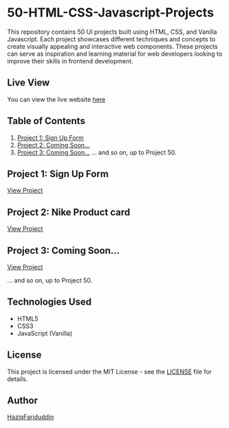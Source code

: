 # 50-HTML-CSS-Javascript-Projects

This repository contains 50 UI projects built using HTML, CSS, and Vanilla Javascript. Each project showcases different techniques and concepts to create visually appealing and interactive web components. These projects can serve as inspiration and learning material for web developers looking to improve their skills in frontend development.

## Live View
You can view the live website [here](https://haziqfariduddin.github.io/50-HTML-CSS-Javascript-Project/) 


## Table of Contents

1. [Project 1: Sign Up Form](#project-1-sign-up-form)
2. [Project 2: Coming Soon...](#project-2-coming-soon)
3. [Project 3: Coming Soon...](#project-3-coming-soon)
... and so on, up to Project 50.

## Project 1: Sign Up Form

[View Project](./Sign%20Up%20Form/index.html)

## Project 2: Nike Product card

[View Project](./Product%20Card/index.html)

## Project 3: Coming Soon...

[View Project](./project3.html)

... and so on, up to Project 50.

## Technologies Used

- HTML5
- CSS3
- JavaScript (Vanilla)

## License

This project is licensed under the MIT License - see the [LICENSE](LICENSE) file for details.

## Author

[HaziqFariduddin](https://github.com/HaziqFariduddin)
